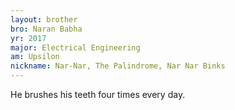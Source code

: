 ```yaml
---
layout: brother
bro: Naran Babha
yr: 2017
major: Electrical Engineering
am: Upsilon
nickname: Nar-Nar, The Palindrome, Nar Nar Binks
---
```

He brushes his teeth four times every day.